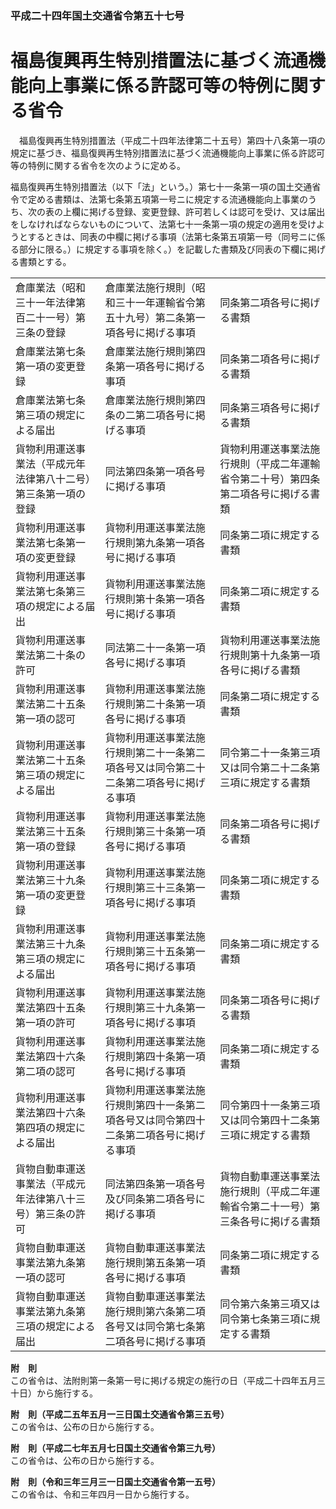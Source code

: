 ### 平成二十四年国土交通省令第五十七号  
# 福島復興再生特別措置法に基づく流通機能向上事業に係る許認可等の特例に関する省令  
　福島復興再生特別措置法（平成二十四年法律第二十五号）第四十八条第一項の規定に基づき、福島復興再生特別措置法に基づく流通機能向上事業に係る許認可等の特例に関する省令を次のように定める。  
  
福島復興再生特別措置法（以下「法」という。）第七十一条第一項の国土交通省令で定める書類は、法第七条第五項第一号ニに規定する流通機能向上事業のうち、次の表の上欄に掲げる登録、変更登録、許可若しくは認可を受け、又は届出をしなければならないものについて、法第七十一条第一項の規定の適用を受けようとするときは、同表の中欄に掲げる事項（法第七条第五項第一号（同号ニに係る部分に限る。）に規定する事項を除く。）を記載した書類及び同表の下欄に掲げる書類とする。  

||||  
| --- | --- | --- |  
|倉庫業法（昭和三十一年法律第百二十一号）第三条の登録|倉庫業法施行規則（昭和三十一年運輸省令第五十九号）第二条第一項各号に掲げる事項|同条第二項各号に掲げる書類|  
|倉庫業法第七条第一項の変更登録|倉庫業法施行規則第四条第一項各号に掲げる事項|同条第二項各号に掲げる書類|  
|倉庫業法第七条第三項の規定による届出|倉庫業法施行規則第四条の二第二項各号に掲げる事項|同条第三項各号に掲げる書類|  
|貨物利用運送事業法（平成元年法律第八十二号）第三条第一項の登録|同法第四条第一項各号に掲げる事項|貨物利用運送事業法施行規則（平成二年運輸省令第二十号）第四条第二項各号に掲げる書類|  
|貨物利用運送事業法第七条第一項の変更登録|貨物利用運送事業法施行規則第九条第一項各号に掲げる事項|同条第二項に規定する書類|  
|貨物利用運送事業法第七条第三項の規定による届出|貨物利用運送事業法施行規則第十条第一項各号に掲げる事項|同条第二項に規定する書類|  
|貨物利用運送事業法第二十条の許可|同法第二十一条第一項各号に掲げる事項|貨物利用運送事業法施行規則第十九条第一項各号に掲げる書類|  
|貨物利用運送事業法第二十五条第一項の認可|貨物利用運送事業法施行規則第二十条第一項各号に掲げる事項|同条第二項に規定する書類|  
|貨物利用運送事業法第二十五条第三項の規定による届出|貨物利用運送事業法施行規則第二十一条第二項各号又は同令第二十二条第二項各号に掲げる事項|同令第二十一条第三項又は同令第二十二条第三項に規定する書類|  
|貨物利用運送事業法第三十五条第一項の登録|貨物利用運送事業法施行規則第三十条第一項各号に掲げる事項|同条第二項各号に掲げる書類|  
|貨物利用運送事業法第三十九条第一項の変更登録|貨物利用運送事業法施行規則第三十三条第一項各号に掲げる事項|同条第二項に規定する書類|  
|貨物利用運送事業法第三十九条第三項の規定による届出|貨物利用運送事業法施行規則第三十五条第一項各号に掲げる事項|同条第二項に規定する書類|  
|貨物利用運送事業法第四十五条第一項の許可|貨物利用運送事業法施行規則第三十九条第一項各号に掲げる事項|同条第二項各号に掲げる書類|  
|貨物利用運送事業法第四十六条第二項の認可|貨物利用運送事業法施行規則第四十条第一項各号に掲げる事項|同条第二項に規定する書類|  
|貨物利用運送事業法第四十六条第四項の規定による届出|貨物利用運送事業法施行規則第四十一条第二項各号又は同令第四十二条第二項各号に掲げる事項|同令第四十一条第三項又は同令第四十二条第三項に規定する書類|  
|貨物自動車運送事業法（平成元年法律第八十三号）第三条の許可|同法第四条第一項各号及び同条第二項各号に掲げる事項|貨物自動車運送事業法施行規則（平成二年運輸省令第二十一号）第三条各号に掲げる書類|  
|貨物自動車運送事業法第九条第一項の認可|貨物自動車運送事業法施行規則第五条第一項各号に掲げる事項|同条第二項に規定する書類|  
|貨物自動車運送事業法第九条第三項の規定による届出|貨物自動車運送事業法施行規則第六条第二項各号又は同令第七条第二項各号に掲げる事項|同令第六条第三項又は同令第七条第三項に規定する書類|  
  
  
**附　則**  
この省令は、法附則第一条第一号に掲げる規定の施行の日（平成二十四年五月三十日）から施行する。  
  
**附　則（平成二五年五月一三日国土交通省令第三五号）**  
この省令は、公布の日から施行する。  
  
**附　則（平成二七年五月七日国土交通省令第三九号）**  
この省令は、公布の日から施行する。  
  
**附　則（令和三年三月三一日国土交通省令第一五号）**  
この省令は、令和三年四月一日から施行する。  
  
